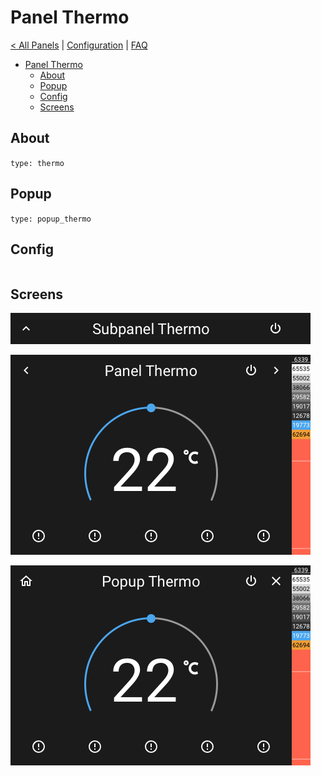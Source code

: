 # Panel Thermo

[< All Panels](README.md) | [Configuration](../Config.md) | [FAQ](../FAQ.md)

- [Panel Thermo](#panel-thermo)
  - [About](#about)
  - [Popup](#popup)
  - [Config](#config)
  - [Screens](#screens)

## About

`type: thermo`

## Popup

`type: popup_thermo`

## Config

```yaml
```

## Screens

![Subpanel Thermo](../assets/subpanel_thermo.png)

![Panel Thermo](../assets/panel_thermo.png)

![Popup Thermostat](../assets/popup_thermo.png)

